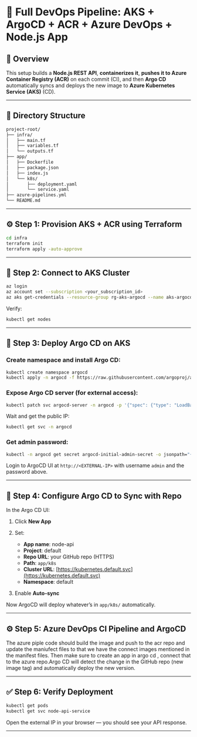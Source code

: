 # 🚀 Full DevOps Pipeline: AKS + ArgoCD + ACR + Azure DevOps + Node.js App

## 🧭 Overview

This setup builds a **Node.js REST API**, **containerizes it**, **pushes it to Azure Container Registry (ACR)** on each commit (CI), and then **Argo CD** automatically syncs and deploys the new image to **Azure Kubernetes Service (AKS)** (CD).

---

## 📁 Directory Structure

```bash
project-root/
├── infra/
│   ├── main.tf
│   ├── variables.tf
│   └── outputs.tf
├── app/
│   ├── Dockerfile
│   ├── package.json
│   ├── index.js
│   └── k8s/
│       ├── deployment.yaml
│       └── service.yaml
├── azure-pipelines.yml
└── README.md
```

---

## ⚙️ Step 1: Provision AKS + ACR using Terraform

```bash
cd infra
terraform init
terraform apply -auto-approve
```

---

## 🔑 Step 2: Connect to AKS Cluster

```bash
az login
az account set --subscription <your_subscription_id>
az aks get-credentials --resource-group rg-aks-argocd --name aks-argocd-demo
```

Verify:

```bash
kubectl get nodes
```

---

## 🧩 Step 3: Deploy Argo CD on AKS

### Create namespace and install Argo CD:

```bash
kubectl create namespace argocd
kubectl apply -n argocd -f https://raw.githubusercontent.com/argoproj/argo-cd/stable/manifests/install.yaml
```

### Expose Argo CD server (for external access):

```bash
kubectl patch svc argocd-server -n argocd -p '{"spec": {"type": "LoadBalancer"}}'
```

Wait and get the public IP:

```bash
kubectl get svc -n argocd
```

### Get admin password:

```bash
kubectl -n argocd get secret argocd-initial-admin-secret -o jsonpath="{.data.password}" | base64 -d
```

Login to ArgoCD UI at `http://<EXTERNAL-IP>` with username `admin` and the password above.

---

## 🧠 Step 4: Configure Argo CD to Sync with Repo

In the Argo CD UI:

1. Click **New App**
2. Set:

   - **App name**: node-api
   - **Project**: default
   - **Repo URL**: your GitHub repo (HTTPS)
   - **Path**: `app/k8s`
   - **Cluster URL**: [https://kubernetes.default.svc](https://kubernetes.default.svc)
   - **Namespace**: default

3. Enable **Auto-sync**

Now ArgoCD will deploy whatever’s in `app/k8s/` automatically.

---

## ⚙️ Step 5: Azure DevOps CI Pipeline and ArgoCD

The azure piple code should build the image and push to the acr repo and update the maniufect files to that we have the connect images mentioned in the manifest files.
Then make sure to create an app in argo cd , connect that to the azure repo.Argo CD will detect the change in the GitHub repo (new image tag) and automatically deploy the new version.

---

## ✅ Step 6: Verify Deployment

```bash
kubectl get pods
kubectl get svc node-api-service
```

Open the external IP in your browser — you should see your API response.

---
